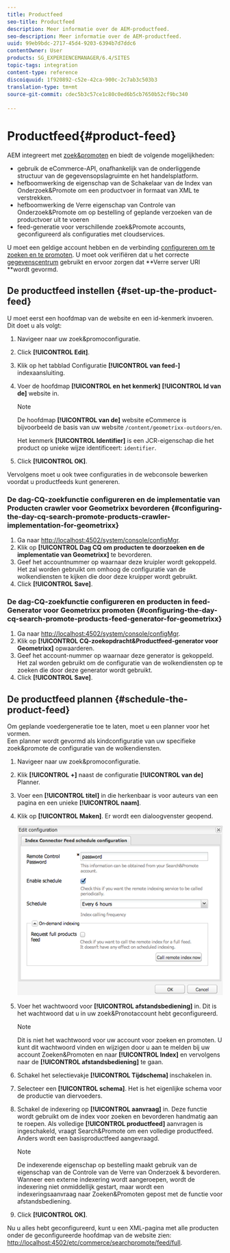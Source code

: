 ```yaml
---
title: Productfeed
seo-title: Productfeed
description: Meer informatie over de AEM-productfeed.
seo-description: Meer informatie over de AEM-productfeed.
uuid: 99eb9bdc-2717-45d4-9203-6394b7d7ddc6
contentOwner: User
products: SG_EXPERIENCEMANAGER/6.4/SITES
topic-tags: integration
content-type: reference
discoiquuid: 1f920892-c52e-42ca-900c-2c7ab3c503b3
translation-type: tm+mt
source-git-commit: cdec5b3c57ce1c80c0ed6b5cb7650b52cf9bc340

---
```



# Productfeed{#product-feed}

AEM integreert met [zoek&amp;promoten](https://www.adobe.com/solutions/testing-targeting/searchandpromote.html) en biedt de volgende mogelijkheden:

* gebruik de eCommerce-API, onafhankelijk van de onderliggende structuur van de gegevensopslagruimte en het handelsplatform.
* hefboomwerking de eigenschap van de Schakelaar van de Index van Onderzoek&amp;Promote om een productvoer in formaat van XML te verstrekken.
* hefboomwerking de Verre eigenschap van Controle van Onderzoek&amp;Promote om op bestelling of geplande verzoeken van de productvoer uit te voeren
* feed-generatie voor verschillende zoek&amp;Promote accounts, geconfigureerd als configuraties met cloudservices.

U moet een geldige account hebben en de verbinding [configureren om te zoeken en te promoten](/help/sites-administering/search-and-promote.md#configuring-the-connection-to-search-promote). U moet ook verifiëren dat u het correcte [gegevenscentrum](/help/sites-administering/search-and-promote.md#configuring-the-data-center) gebruikt en ervoor zorgen dat **Verre server URI **wordt gevormd.

## De productfeed instellen {#set-up-the-product-feed}

U moet eerst een hoofdmap van de website en een id-kenmerk invoeren. Dit doet u als volgt:

1. Navigeer naar uw zoek&amp;promoconfiguratie.
1. Click **[!UICONTROL Edit]**.
1. Klik op het tabblad Configuratie **[!UICONTROL van feed-]** indexaansluiting.
1. Voer de hoofdmap **[!UICONTROL en het kenmerk]** **[!UICONTROL Id van de]** website in.

   >[!NOTE]
   >
   >De hoofdmap **[!UICONTROL van de]** website eCommerce is bijvoorbeeld de basis van uw website `/content/geometrixx-outdoors/en`.
   >
   >Het kenmerk **[!UICONTROL Identifier]** is een JCR-eigenschap die het product op unieke wijze identificeert: `identifier`.

1. Click **[!UICONTROL OK]**.

Vervolgens moet u ook twee configuraties in de webconsole bewerken voordat u productfeeds kunt genereren.

### De dag-CQ-zoekfunctie configureren en de implementatie van Producten crawler voor Geometrixx bevorderen {#configuring-the-day-cq-search-promote-products-crawler-implementation-for-geometrixx}

1. Ga naar [http://localhost:4502/system/console/configMgr](http://localhost:4502/system/console/configMgr).
1. Klik op **[!UICONTROL Dag CQ om producten te doorzoeken en de implementatie van Geometrixx]** te bevorderen.
1. Geef het accountnummer op waarnaar deze kruipler wordt gekoppeld. Het zal worden gebruikt om omhoog de configuratie van de wolkendiensten te kijken die door deze kruipper wordt gebruikt.
1. Click **[!UICONTROL Save]**.

### De dag-CQ-zoekfunctie configureren en producten in feed-Generator voor Geometrixx promoten {#configuring-the-day-cq-search-promote-products-feed-generator-for-geometrixx}

1. Ga naar [http://localhost:4502/system/console/configMgr](http://localhost:4502/system/console/configMgr).
1. Klik op **[!UICONTROL CQ-zoekopdracht&amp;Productfeed-generator voor Geometrixx]** opwaarderen.
1. Geef het account-nummer op waarnaar deze generator is gekoppeld. Het zal worden gebruikt om de configuratie van de wolkendiensten op te zoeken die door deze generator wordt gebruikt.
1. Click **[!UICONTROL Save]**.

## De productfeed plannen {#schedule-the-product-feed}

Om geplande voedergeneratie toe te laten, moet u een planner voor het vormen.\
Een planner wordt gevormd als kindconfiguratie van uw specifieke zoek&amp;promote de configuratie van de wolkendiensten.

1. Navigeer naar uw zoek&amp;promoconfiguratie.
1. Klik **[!UICONTROL +]** naast de configuratie **[!UICONTROL van de]** Planner.
1. Voer een **[!UICONTROL titel]** in die herkenbaar is voor auteurs van een pagina en een unieke **[!UICONTROL naam]**.
1. Klik op **[!UICONTROL Maken]**. Er wordt een dialoogvenster geopend.

   ![chlimage_1-108](assets/chlimage_1-108.png)

1. Voer het wachtwoord voor **[!UICONTROL afstandsbediening]** in. Dit is het wachtwoord dat u in uw zoek&amp;Pronotaccount hebt geconfigureerd.

   >[!NOTE]
   >
   >Dit is niet het wachtwoord voor uw account voor zoeken en promoten. U kunt dit wachtwoord vinden en wijzigen door u aan te melden bij uw account Zoeken&amp;Promoten en naar **[!UICONTROL Index]** en vervolgens naar de **[!UICONTROL afstandsbediening]** te gaan.

1. Schakel het selectievakje **[!UICONTROL Tijdschema]** inschakelen in.
1. Selecteer een **[!UICONTROL schema]**. Het is het eigenlijke schema voor de productie van diervoeders.
1. Schakel de indexering op **[!UICONTROL aanvraag]** in. Deze functie wordt gebruikt om de index voor zoeken en bevorderen handmatig aan te roepen. Als volledige **[!UICONTROL productfeed]** aanvragen is ingeschakeld, vraagt Search&amp;Promote om een volledige productfeed. Anders wordt een basisproductfeed aangevraagd.

   >[!NOTE]
   >
   >De indexerende eigenschap op bestelling maakt gebruik van de eigenschap van de Controle van de Verre van Onderzoek &amp; bevorderen. Wanneer een externe indexering wordt aangeroepen, wordt de indexering niet onmiddellijk gestart, maar wordt een indexeringsaanvraag naar Zoeken&amp;Promoten gepost met de functie voor afstandsbediening.

1. Click **[!UICONTROL OK]**.

Nu u alles hebt geconfigureerd, kunt u een XML-pagina met alle producten onder de geconfigureerde hoofdmap van de website zien: [http://localhost:4502/etc/commerce/searchpromote/feed/full](http://localhost:4502/etc/commerce/searchpromote/feed/full).
